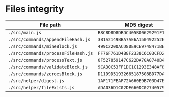 # Files integrity

| File path                           | MD5 digest                         |
| ----------------------------------- | ---------------------------------- |
| `./src/main.js`                     | `B8C8D8D8DBDC405B00629291F156649A` |
| `./src/commands/appendFileHash.js`  | `3B1A2149BBA7AE6A150492252ECC1044` |
| `./src/commands/mineBlock.js`       | `499C2200ACD80E9CE9748471BEEBC50D` |
| `./src/commands/processFileHash.js` | `FF76F761D4B8F2338C6C03CFD2B211F4` |
| `./src/commands/processText.js`     | `0F527859147C622DA70A8740B4A6C97C` |
| `./src/commands/validateBlock.js`   | `9CA30C53FF1DC1C1293E348AF87D1C61` |
| `./src/commands/zeroesBlock.js`     | `D11D9D51932665187508BD77DA2C5108` |
| `./src/helper/digest.js`            | `1AF171FEAF72A660E9B703D47B349804` |
| `./src/helper/fileExists.js`        | `ADA036D1C02DE660DC0274057901B06D` |

